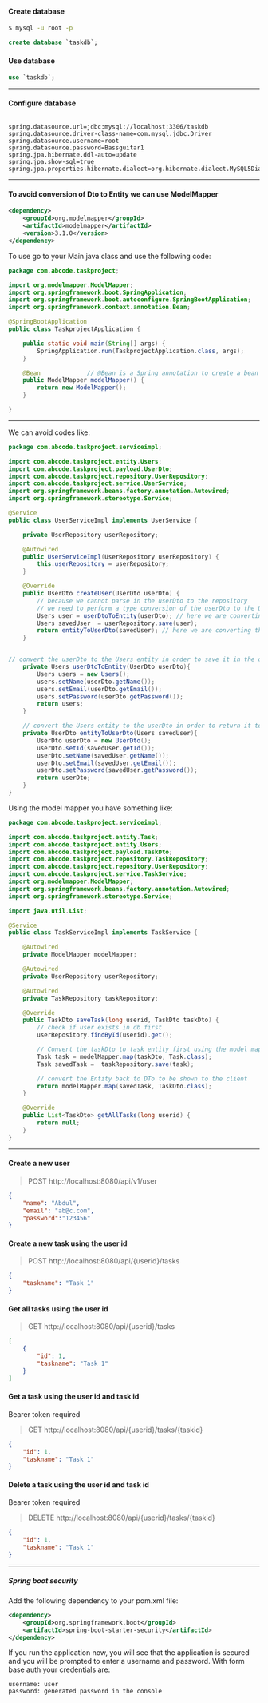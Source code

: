 #### Create database
```bash
$ mysql -u root -p
```

```sql
create database `taskdb`;
```

#### Use database
```sql
use `taskdb`;
```

---

#### Configure database
```properties

spring.datasource.url=jdbc:mysql://localhost:3306/taskdb
spring.datasource.driver-class-name=com.mysql.jdbc.Driver
spring.datasource.username=root
spring.datasource.password=Bassguitar1
spring.jpa.hibernate.ddl-auto=update
spring.jpa.show-sql=true
spring.jpa.properties.hibernate.dialect=org.hibernate.dialect.MySQL5Dialect
```


---

#### To avoid conversion of Dto to Entity we can use ModelMapper
```xml
<dependency>
    <groupId>org.modelmapper</groupId>
    <artifactId>modelmapper</artifactId>
    <version>3.1.0</version>
</dependency>
```

To use go to your Main.java class and use the following code:
```java
package com.abcode.taskproject;

import org.modelmapper.ModelMapper;
import org.springframework.boot.SpringApplication;
import org.springframework.boot.autoconfigure.SpringBootApplication;
import org.springframework.context.annotation.Bean;

@SpringBootApplication
public class TaskprojectApplication {

    public static void main(String[] args) {
        SpringApplication.run(TaskprojectApplication.class, args);
    }

    @Bean             // @Bean is a Spring annotation to create a bean i.e an object of the class ModelMapper
    public ModelMapper modelMapper() {
        return new ModelMapper();
    }

}
```

---

We can avoid codes like:
```java
package com.abcode.taskproject.serviceimpl;

import com.abcode.taskproject.entity.Users;
import com.abcode.taskproject.payload.UserDto;
import com.abcode.taskproject.repository.UserRepository;
import com.abcode.taskproject.service.UserService;
import org.springframework.beans.factory.annotation.Autowired;
import org.springframework.stereotype.Service;

@Service
public class UserServiceImpl implements UserService {

    private UserRepository userRepository;

    @Autowired
    public UserServiceImpl(UserRepository userRepository) {
        this.userRepository = userRepository;
    }

    @Override
    public UserDto createUser(UserDto userDto) {
        // because we cannot parse in the userDto to the repository
        // we need to perform a type conversion of the userDto to the Users entity
        Users user = userDtoToEntity(userDto); // here we are converting the userDto to the Users entity
        Users savedUser  = userRepository.save(user);
        return entityToUserDto(savedUser); // here we are converting the Users entity to the userDto and returning it to the controller layer
    }


// convert the userDto to the Users entity in order to save it in the database
    private Users userDtoToEntity(UserDto userDto){
        Users users = new Users();
        users.setName(userDto.getName());
        users.setEmail(userDto.getEmail());
        users.setPassword(userDto.getPassword());
        return users;
    }

    // convert the Users entity to the userDto in order to return it to the user
    private UserDto entityToUserDto(Users savedUser){
        UserDto userDto = new UserDto();
        userDto.setId(savedUser.getId());
        userDto.setName(savedUser.getName());
        userDto.setEmail(savedUser.getEmail());
        userDto.setPassword(savedUser.getPassword());
        return userDto;
    }
}
```

Using the model mapper you have something like:
```java
package com.abcode.taskproject.serviceimpl;

import com.abcode.taskproject.entity.Task;
import com.abcode.taskproject.entity.Users;
import com.abcode.taskproject.payload.TaskDto;
import com.abcode.taskproject.repository.TaskRepository;
import com.abcode.taskproject.repository.UserRepository;
import com.abcode.taskproject.service.TaskService;
import org.modelmapper.ModelMapper;
import org.springframework.beans.factory.annotation.Autowired;
import org.springframework.stereotype.Service;

import java.util.List;

@Service
public class TaskServiceImpl implements TaskService {

    @Autowired
    private ModelMapper modelMapper;

    @Autowired
    private UserRepository userRepository;

    @Autowired
    private TaskRepository taskRepository;

    @Override
    public TaskDto saveTask(long userid, TaskDto taskDto) {
        // check if user exists in db first
        userRepository.findById(userid).get();

        // Convert the taskDto to task entity first using the model mapper
        Task task = modelMapper.map(taskDto, Task.class);
        Task savedTask =  taskRepository.save(task);

        // convert the Entity back to DTo to be shown to the client
        return modelMapper.map(savedTask, TaskDto.class);
    }

    @Override
    public List<TaskDto> getAllTasks(long userid) {
        return null;
    }
}

```

---

#### Create a new user
> POST http://localhost:8080/api/v1/user

```json
{
    "name": "Abdul",
    "email": "ab@c.com",
    "password":"123456"
}
```

#### Create a new task using the user id
> POST http://localhost:8080/api/{userid}/tasks

```json
{
    "taskname": "Task 1"
}
```

#### Get all tasks using the user id
> GET http://localhost:8080/api/{userid}/tasks

```json
[
    {
        "id": 1,
        "taskname": "Task 1"
    }
]
```

#### Get a task using the user id and task id
Bearer token required
> GET http://localhost:8080/api/{userid}/tasks/{taskid}

```json
{
    "id": 1,
    "taskname": "Task 1"
}
```

#### Delete a task using the user id and task id
Bearer token required
> DELETE http://localhost:8080/api/{userid}/tasks/{taskid}

```json
{
    "id": 1,
    "taskname": "Task 1"
}
```

---

##### Spring boot security
Add the following dependency to your pom.xml file:
```xml
<dependency>
    <groupId>org.springframework.boot</groupId>
    <artifactId>spring-boot-starter-security</artifactId>
</dependency>
```

If you run the application now, you will see that the application is secured and you will be prompted to enter a username and password.
With form base auth your credentials are:
```text
username: user
password: generated password in the console
```